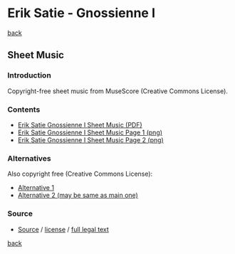 Erik Satie - Gnossienne Ⅰ
=========================

[back](../README.md)

Sheet Music
-----------

### Introduction

Copyright-free sheet music from MuseScore (Creative Commons License).  

### Contents

- [Erik Satie Gnossienne Ⅰ Sheet Music (PDF)](satie-gnossienne-1-sheet-music.pdf)
- [Erik Satie Gnossienne Ⅰ Sheet Music Page 1 (png)](satie-gnossienne-1-sheet-music-scanned-page-1.png)
- [Erik Satie Gnossienne Ⅰ Sheet Music Page 2 (png)](satie-gnossienne-1-sheet-music-scanned-page-2.png)

### Alternatives

Also copyright free (Creative Commons License):  

- <a target="_blank" rel="noopener noreferrer" href="https://musescore.com/pdscores/gnossienne-no-1">Alternative 1</a>  
- <a target="_blank" rel="noopener noreferrer" href="https://musescore.com/user/38223727/scores/6717351">Alternative 2 (may be same as main one)</a>

### Source

- <a target="_blank" rel="noopener noreferrer" href="https://musescore.com/user/38297865/scores/6728607">Source</a> / <a target="_blank" rel="noopener noreferrer" href="https://creativecommons.org/publicdomain/zero/1.0/">license</a> / <a target="_blank" rel="noopener noreferrer" href="https://creativecommons.org/publicdomain/zero/1.0/legalcode">full legal text</a>

[back](../README.md)
